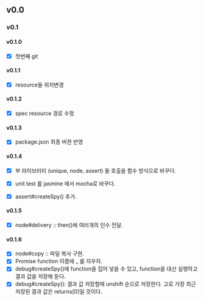 ## v0.0


### v0.1


#### v0.1.0

- [x] 첫번째 git


#### v0.1.1

- [x] resource들 위치변경


#### v0.1.2

- [x] spec resource 경로 수정


#### v0.1.3

- [x] package.json 최종 버젼 반영


#### v0.1.4

- [x] 부 라이브러리 (unique, node, assert) 들 호출을 함수 방식으로 바꾸다.
- [x] unit test 를 jasmine 에서 mocha로 바꾸다.
- [x] assert#createSpy() 추가.


#### v0.1.5

- [x] node#delivery :: then()에 여러개의 인수 전달.


#### v0.1.6

- [x] node#copy :: 파일 복사 구현.
- [x] Promise function 이름에 _ 를 지우자.
- [x] debug#createSpy()에 function을 집어 넣을 수 있고,
  function을 대신 실행하고 결과 값을 저장해 둔다.
- [x] debug#createSpy(): 결과 값 저장할때 unshift 순으로 저장한다.
  고로 가장 최근 저장된 결과 값은 returns[0]일 것이다.
